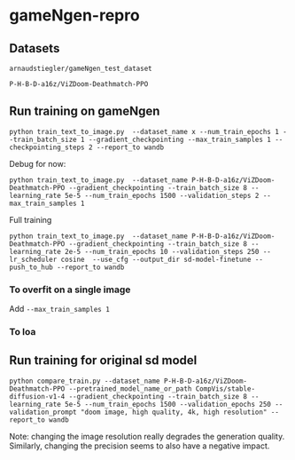 # gameNgen-repro

## Datasets

`arnaudstiegler/gameNgen_test_dataset`

`P-H-B-D-a16z/ViZDoom-Deathmatch-PPO`

## Run training on gameNgen
```
python train_text_to_image.py  --dataset_name x --num_train_epochs 1 --train_batch_size 1 --gradient_checkpointing --max_train_samples 1 --checkpointing_steps 2 --report_to wandb
```

Debug for now:
```
python train_text_to_image.py  --dataset_name P-H-B-D-a16z/ViZDoom-Deathmatch-PPO --gradient_checkpointing --train_batch_size 8 --learning_rate 5e-5 --num_train_epochs 1500 --validation_steps 2 --max_train_samples 1
```

Full training
```
python train_text_to_image.py  --dataset_name P-H-B-D-a16z/ViZDoom-Deathmatch-PPO --gradient_checkpointing --train_batch_size 8 --learning_rate 2e-5 --num_train_epochs 10 --validation_steps 250 --lr_scheduler cosine  --use_cfg --output_dir sd-model-finetune --push_to_hub --report_to wandb
```

### To overfit on a single image
Add `--max_train_samples 1`

### To loa


## Run training for original sd model
```
python compare_train.py --dataset_name P-H-B-D-a16z/ViZDoom-Deathmatch-PPO --pretrained_model_name_or_path CompVis/stable-diffusion-v1-4 --gradient_checkpointing --train_batch_size 8 --learning_rate 5e-5 --num_train_epochs 1500 --validation_epochs 250 --validation_prompt "doom image, high quality, 4k, high resolution" --report_to wandb
```

Note: changing the image resolution really degrades the generation quality. Similarly, changing the precision seems to also have a negative impact.